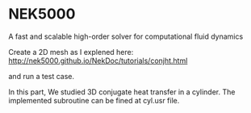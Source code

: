 # NEK5000
A fast and scalable high-order solver for computational fluid dynamics
 

Create a 2D mesh as I explened here:
http://nek5000.github.io/NekDoc/tutorials/conjht.html

and run a test case. 

In this part, We studied 3D conjugate heat transfer in a cylinder. 
The implemented subroutine can be fined at cyl.usr file. 
